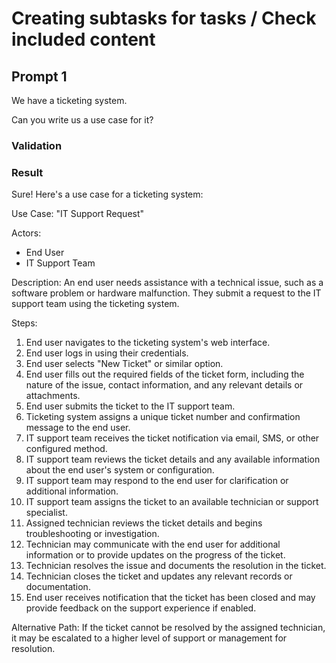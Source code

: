 # Creating subtasks for tasks / Check included content

## Prompt 1

We have a ticketing system.

Can you write us a use case for it?

### Validation

### Result

Sure! Here's a use case for a ticketing system:

Use Case: "IT Support Request"

Actors:

- End User
- IT Support Team

Description:
An end user needs assistance with a technical issue, such as a software problem or hardware malfunction. They submit a request to the IT support team using the ticketing system.

Steps:

1. End user navigates to the ticketing system's web interface.
2. End user logs in using their credentials.
3. End user selects "New Ticket" or similar option.
4. End user fills out the required fields of the ticket form, including the nature of the issue, contact information, and any relevant details or attachments.
5. End user submits the ticket to the IT support team.
6. Ticketing system assigns a unique ticket number and confirmation message to the end user.
7. IT support team receives the ticket notification via email, SMS, or other configured method.
8. IT support team reviews the ticket details and any available information about the end user's system or configuration.
9. IT support team may respond to the end user for clarification or additional information.
10. IT support team assigns the ticket to an available technician or support specialist.
11. Assigned technician reviews the ticket details and begins troubleshooting or investigation.
12. Technician may communicate with the end user for additional information or to provide updates on the progress of the ticket.
13. Technician resolves the issue and documents the resolution in the ticket.
14. Technician closes the ticket and updates any relevant records or documentation.
15. End user receives notification that the ticket has been closed and may provide feedback on the support experience if enabled.

Alternative Path:
If the ticket cannot be resolved by the assigned technician, it may be escalated to a higher level of support or management for resolution.
